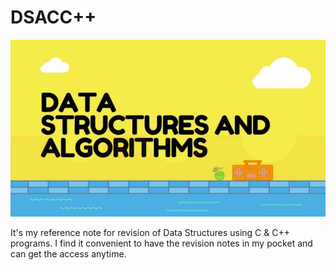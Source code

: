 # DSACC++

![ScreenShot](assets/images/Image00.jpeg)

It's my reference note for revision of Data
Structures using C & C++ programs. I find it convenient to have the revision notes in my pocket and can get the access anytime.